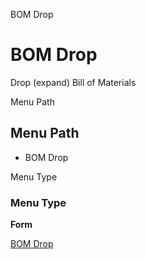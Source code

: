 
BOM Drop
# BOM Drop


Drop (expand) Bill of Materials

Menu Path
## Menu Path



- BOM Drop

Menu Type
### Menu Type

**Form**


[BOM Drop](../../functional-guide/form/form-bom-drop.md)